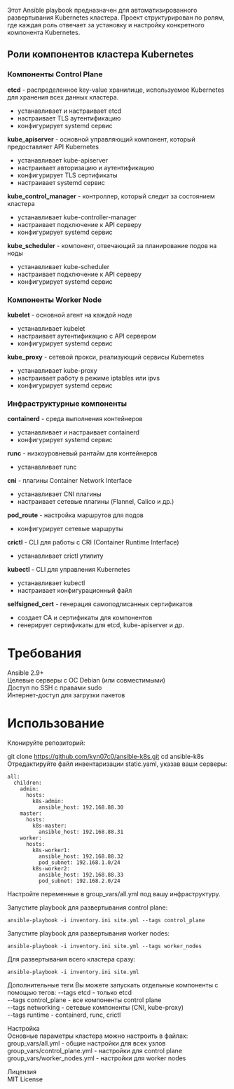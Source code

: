 Этот Ansible playbook предназначен для автоматизированного развертывания Kubernetes кластера. 
Проект структурирован по ролям, где каждая роль отвечает за установку и настройку конкретного компонента Kubernetes.

## Роли компонентов кластера Kubernetes

### Компоненты Control Plane
__etcd__ - распределенное key-value хранилище, используемое Kubernetes для хранения всех данных кластера.  
- устанавливает и настраивает etcd
- настраивает TLS аутентификацию
- конфигурирует systemd сервис

__kube_apiserver__ - основной управляющий компонент, который предоставляет API Kubernetes
- устанавливает kube-apiserver
- настраивает авторизацию и аутентификацию
- конфигурирует TLS сертификаты
- настраивает systemd сервис

__kube_control_manager__ - контроллер, который следит за состоянием кластера
- устанавливает kube-controller-manager
- настраивает подключение к API серверу
- конфигурирует systemd сервис

__kube_scheduler__ - компонент, отвечающий за планирование подов на ноды
- устанавливает kube-scheduler
- настраивает подключение к API серверу
- конфигурирует systemd сервис

### Компоненты Worker Node
__kubelet__ - основной агент на каждой ноде
- устанавливает kubelet
- настраивает аутентификацию с API сервером
- конфигурирует systemd сервис

__kube_proxy__ - сетевой прокси, реализующий сервисы Kubernetes
- устанавливает kube-proxy
- настраивает работу в режиме iptables или ipvs
- конфигурирует systemd сервис

### Инфраструктурные компоненты
__containerd__ - среда выполнения контейнеров
- устанавливает и настраивает containerd
- конфигурирует systemd сервис

__runc__ - низкоуровневый рантайм для контейнеров
- устанавливает runc

__cni__ - плагины Container Network Interface
- устанавливает CNI плагины
- настраивает сетевые плагины (Flannel, Calico и др.)

__pod_route__ - настройка маршрутов для подов
- конфигурирует сетевые маршруты

__crictl__ - CLI для работы с CRI (Container Runtime Interface)
- устанавливает crictl утилиту

__kubectl__ - CLI для управления Kubernetes
- устанавливает kubectl
- настраивает конфигурационный файл

__selfsigned_cert__ - генерация самоподписанных сертификатов
- создает CA и сертификаты для компонентов
- генерирует сертификаты для etcd, kube-apiserver и др.

# Требования
Ansible 2.9+  
Целевые серверы с ОС Debian (или совместимыми)  
Доступ по SSH с правами sudo  
Интернет-доступ для загрузки пакетов  

# Использование
Клонируйте репозиторий:

git clone https://github.com/kyn07c0/ansible-k8s.git
cd ansible-k8s
Отредактируйте файл инвентаризации static.yaml, указав ваши серверы:
```
all:
  children:
    admin:
      hosts:
        k8s-admin:
          ansible_host: 192.168.88.30
    master:
      hosts:
        k8s-master:
          ansible_host: 192.168.88.31
    worker:
      hosts:
        k8s-worker1:
          ansible_host: 192.168.88.32
          pod_subnet: 192.168.1.0/24
        k8s-worker2:
          ansible_host: 192.168.88.33
          pod_subnet: 192.168.2.0/24
```

Настройте переменные в group_vars/all.yml под вашу инфраструктуру.

Запустите playbook для развертывания control plane:
```
ansible-playbook -i inventory.ini site.yml --tags control_plane
```
Запустите playbook для развертывания worker nodes:
```
ansible-playbook -i inventory.ini site.yml --tags worker_nodes
```
Для развертывания всего кластера сразу:
```
ansible-playbook -i inventory.ini site.yml
```

Дополнительные теги
Вы можете запускать отдельные компоненты с помощью тегов:
--tags etcd - только etcd  
--tags control_plane - все компоненты control plane  
--tags networking - сетевые компоненты (CNI, kube-proxy)  
--tags runtime - containerd, runc, crictl  

Настройка  
Основные параметры кластера можно настроить в файлах:  
group_vars/all.yml - общие настройки для всех узлов  
group_vars/control_plane.yml - настройки для control plane  
group_vars/worker_nodes.yml - настройки для worker nodes  

Лицензия  
MIT License
